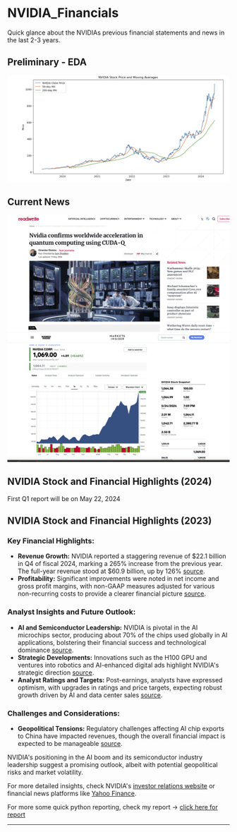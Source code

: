 # NVIDIA_Financials
Quick glance about the NVIDIAs previous financial statements and news in the last 2-3 years.

## Preliminary - EDA
![alt text](graph2.png "Title")

## Current News
![alt text](news.png "Title")
![alt text](news2.png "Title")

## NVIDIA Stock and Financial Highlights (2024)
First Q1 report will be on May 22, 2024

## NVIDIA Stock and Financial Highlights (2023)

### Key Financial Highlights:
- **Revenue Growth:** NVIDIA reported a staggering revenue of $22.1 billion in Q4 of fiscal 2024, marking a 265% increase from the previous year. The full-year revenue stood at $60.9 billion, up by 126% [source](https://nvidianews.nvidia.com/news/nvidia-announces-financial-results-for-fourth-quarter-and-fiscal-2024).
- **Profitability:** Significant improvements were noted in net income and gross profit margins, with non-GAAP measures adjusted for various non-recurring costs to provide a clearer financial picture [source](https://nvidianews.nvidia.com/news/nvidia-announces-financial-results-for-fourth-quarter-and-fiscal-2024).

### Analyst Insights and Future Outlook:
- **AI and Semiconductor Leadership:** NVIDIA is pivotal in the AI microchips sector, producing about 70% of the chips used globally in AI applications, bolstering their financial success and technological dominance [source](https://investorplace.com/2023/11/why-the-skys-the-limit-for-nvidia-stock/).
- **Strategic Developments:** Innovations such as the H100 GPU and ventures into robotics and AI-enhanced digital ads highlight NVIDIA's strategic direction [source](https://investor.nvidia.com/news/press-release-details/2023/NVIDIA-Hopper-GPUs-Expand-Reach-as-Demand-for-AI-Grows/default.aspx).
- **Analyst Ratings and Targets:** Post-earnings, analysts have expressed optimism, with upgrades in ratings and price targets, expecting robust growth driven by AI and data center sales [source](https://finance.yahoo.com/news/nvidia-stock-explodes-after-guidance-for-the-ages-what-wall-street-is-saying-120105455.html).

### Challenges and Considerations:
- **Geopolitical Tensions:** Regulatory challenges affecting AI chip exports to China have impacted revenues, though the overall financial impact is expected to be manageable [source](https://investorplace.com/2023/11/why-the-skys-the-limit-for-nvidia-stock/).

NVIDIA's positioning in the AI boom and its semiconductor industry leadership suggest a promising outlook, albeit with potential geopolitical risks and market volatility.

For more detailed insights, check NVIDIA's [investor relations website](https://investor.nvidia.com/home/default.aspx) or financial news platforms like [Yahoo Finance](https://finance.yahoo.com/).

For more some quick python reporting, check my report ->  [click here for report](https://github.com/dsrichard97/NVIDIA_Financials/blob/main/NVIDA%20EDA%20(Exploratory%20Data%20Analysis).ipynb) 

---
